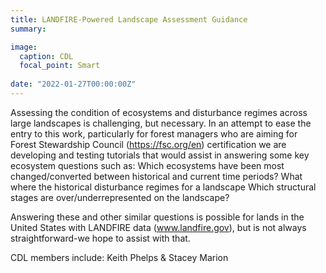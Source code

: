 ```yaml
---
title: LANDFIRE-Powered Landscape Assessment Guidance
summary:

image:
  caption: CDL
  focal_point: Smart
  
date: "2022-01-27T00:00:00Z"
---
```


Assessing the condition of ecosystems and disturbance regimes across large landscapes is challenging, but necessary.  In an attempt to ease the entry to this work, particularly for forest managers who are aiming for Forest Stewardship Council (https://fsc.org/en) certification we are developing and testing tutorials that would assist in answering some key ecosystem questions such as:
Which ecosystems have been most changed/converted between historical and current time periods?
What where the historical disturbance regimes for a landscape
Which structural stages are over/underrepresented on the landscape?

Answering these and other similar questions is possible for lands in the United States with LANDFIRE data (www.landfire.gov), but is not always straightforward-we hope to assist with that.

CDL members include: Keith Phelps & Stacey Marion
